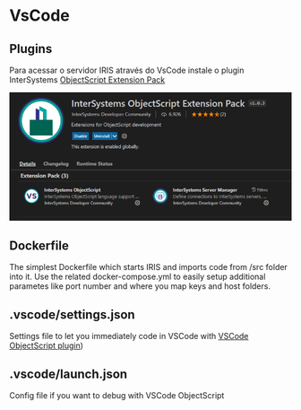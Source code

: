 # VsCode

## Plugins
Para acessar o servidor IRIS através do VsCode instale o plugin InterSystems [ObjectScript Extension Pack](https://marketplace.visualstudio.com/items?itemName=daimor.vscode-objectscript)

![vscodeintersystemextensionpack.png](img/vscodeintersystemextensionpack.png)


## Dockerfile

The simplest Dockerfile which starts IRIS and imports code from /src folder into it.
Use the related docker-compose.yml to easily setup additional parametes like port number and where you map keys and host folders.

## .vscode/settings.json

Settings file to let you immediately code in VSCode with [VSCode ObjectScript plugin](https://marketplace.visualstudio.com/items?itemName=daimor.vscode-objectscript))

## .vscode/launch.json
Config file if you want to debug with VSCode ObjectScript
